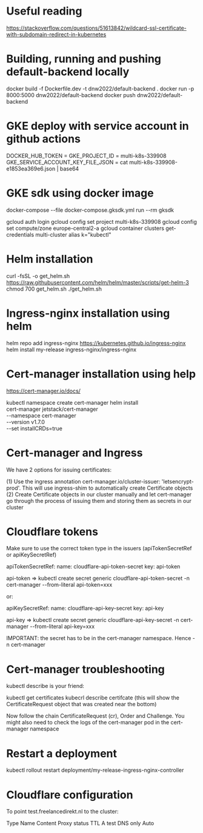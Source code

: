 # Useful reading

https://stackoverflow.com/questions/51613842/wildcard-ssl-certificate-with-subdomain-redirect-in-kubernetes

# Building, running and pushing default-backend locally

docker build -f Dockerfile.dev -t dnw2022/default-backend .
docker run  -p 8000:5000 dnw2022/default-backend
docker push dnw2022/default-backend

# GKE deploy with service account in github actions

DOCKER_HUB_TOKEN = <docker pwd>
GKE_PROJECT_ID = multi-k8s-339908
GKE_SERVICE_ACCOUNT_KEY_FILE_JSON = cat multi-k8s-339908-e1853ea369e6.json | base64

# GKE sdk using docker image

docker-compose --file docker-compose.gksdk.yml run --rm gksdk

gcloud auth login
gcloud config set project multi-k8s-339908
gcloud config set compute/zone europe-central2-a
gcloud container clusters get-credentials multi-cluster
alias k="kubectl"

# Helm installation

curl -fsSL -o get_helm.sh https://raw.githubusercontent.com/helm/helm/master/scripts/get-helm-3
chmod 700 get_helm.sh
./get_helm.sh

# Ingress-nginx installation using helm

helm repo add ingress-nginx https://kubernetes.github.io/ingress-nginx
helm install my-release ingress-nginx/ingress-nginx

# Cert-manager installation using help

https://cert-manager.io/docs/

kubectl namespace create cert-manager
helm install \
  cert-manager jetstack/cert-manager \
  --namespace cert-manager \
  --version v1.7.0 \
  --set installCRDs=true

# Cert-manager and Ingress

We have 2 options for issuing certificates:

(1) Use the ingress annotation cert-manager.io/cluster-issuer: 'letsencrypt-prod'. This will use ingress-shim to automatically create 
Certificate objects
(2) Create Certificate objects in our cluster manually and let cert-manager go through the process of issuing them and storing them as secrets in our cluster

# Cloudflare tokens

Make sure to use the correct token type in the issuers (apiTokenSecretRef or apiKeySecretRef)

apiTokenSecretRef:
  name: cloudflare-api-token-secret
  key: api-token

api-token => kubectl create secret generic cloudflare-api-token-secret -n cert-manager --from-literal api-token=xxx

or:

apiKeySecretRef:
  name: cloudflare-api-key-secret
  key: api-key

api-key => kubectl create secret generic cloudflare-api-key-secret -n cert-manager --from-literal api-key=xxx

IMPORTANT: the secret has to be in the cert-manager namespace. Hence -n cert-manager

# Cert-manager troubleshooting

kubectl describe is your friend:

kubectl get certificates 
kubecrl describe certifcate (this will show the CertificateRequest object that was created near the bottom)

Now follow the chain CertificateRequest (cr), Order and Challenge. You might also need to check the logs of the cert-manager pod in the cert-manager namespace

# Restart a deployment

kubectl rollout restart deployment/my-release-ingress-nginx-controller

# Cloudflare configuration

To point test.freelancedirekt.nl to the cluster:

Type  Name  Content            Proxy status  TTL
A     test  <LoadBalancer IP>  DNS only      Auto